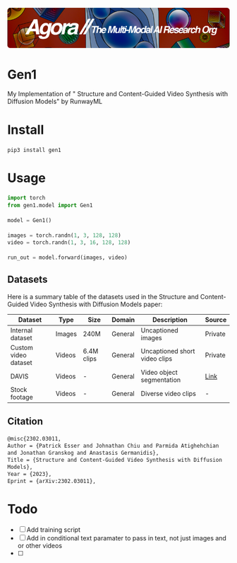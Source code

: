 [![Multi-Modality](agorabanner.png)](https://discord.gg/qUtxnK2NMf)


# Gen1
My Implementation of " Structure and Content-Guided Video Synthesis with Diffusion Models" by RunwayML



# Install
`pip3 install gen1`

# Usage
```python
import torch
from gen1.model import Gen1

model = Gen1()

images = torch.randn(1, 3, 128, 128)
video = torch.randn(1, 3, 16, 128, 128)

run_out = model.forward(images, video)

```

## Datasets
Here is a summary table of the datasets used in the Structure and Content-Guided Video Synthesis with Diffusion Models paper:

| Dataset | Type | Size | Domain | Description | Source |
|-|-|-|-|-|-|
| Internal dataset | Images | 240M | General | Uncaptioned images | Private |  
| Custom video dataset | Videos | 6.4M clips | General | Uncaptioned short video clips | Private |
| DAVIS | Videos | - | General | Video object segmentation | [Link](https://davischallenge.org/) |
| Stock footage | Videos | - | General | Diverse video clips | - |



## Citation
```
@misc{2302.03011,
Author = {Patrick Esser and Johnathan Chiu and Parmida Atighehchian and Jonathan Granskog and Anastasis Germanidis},
Title = {Structure and Content-Guided Video Synthesis with Diffusion Models},
Year = {2023},
Eprint = {arXiv:2302.03011},
```


# Todo
- [ ] Add training script
- [ ] Add in conditional text paramater to pass in text, not just images and or other videos
- [ ] 